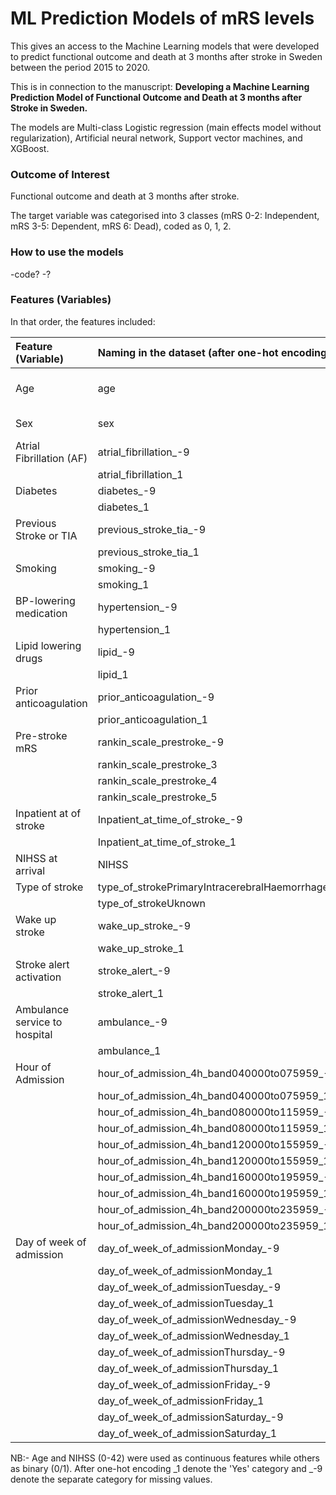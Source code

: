 # ML Prediction Models of mRS levels
This gives an access to the Machine Learning models that were developed to predict functional outcome and death at 3 months after stroke in Sweden between the period 2015 to 2020. 

This is in connection to the manuscript: **Developing a Machine Learning Prediction Model of Functional Outcome and Death at 3 months after Stroke in Sweden.**

The models are Multi-class Logistic regression (main effects model without regularization), Artificial neural network, Support vector machines, and XGBoost.

### Outcome of Interest
Functional outcome and death at 3 months after stroke.

The target variable was categorised into 3 classes (mRS 0-2: Independent, mRS 3-5: Dependent, mRS 6: Dead), coded as 0, 1, 2. 

### How to use the models
-code?
-?

### Features (Variables)
In that order, the features included:


|Feature (Variable)| Naming in the dataset (after one-hot encoding)|Description  |
| :---| :---   | :--- | 
|Age | age   |  Continuous 18 to 110 years | 
|Sex| sex |  0-Female, 1-Male | 
|Atrial Fibrillation (AF)| atrial_fibrillation_-9 | 0-No, 1-yes     | 
| | atrial_fibrillation_1 |    "      |
|Diabetes | diabetes_-9 |    "      |
| | diabetes_1 |     "   |
|Previous Stroke or TIA| previous_stroke_tia_-9 |    "      |
|| previous_stroke_tia_1 |   "       |
|Smoking| smoking_-9 |          | 
|| smoking_1 |          | 
|BP-lowering medication| hypertension_-9 |      |
|| hypertension_1 |     |
|Lipid lowering drugs| lipid_-9 |     "    | 
|| lipid_1 |     "     | 
|Prior anticoagulation| prior_anticoagulation_-9 |          | 
|| prior_anticoagulation_1 |          | 
|Pre-stroke mRS| rankin_scale_prestroke_-9 |         |
|| rankin_scale_prestroke_3 |          |
|| rankin_scale_prestroke_4|          |
|| rankin_scale_prestroke_5 |          | 
|Inpatient at of stroke |Inpatient_at_time_of_stroke_-9 |    |
|| Inpatient_at_time_of_stroke_1 |       |
|NIHSS at arrival|NIHSS  |  Continuous 0 to 42  |
|Type of stroke| type_of_strokePrimaryIntracerebralHaemorrhage |   |
| |type_of_strokeUknown |   " |
| Wake up stroke|wake_up_stroke_-9 |          | 
|| wake_up_stroke_1 |          | 
|Stroke alert activation |stroke_alert_-9 |          | 
| |stroke_alert_1 |          | 
|Ambulance service to hospital |ambulance_-9 |          | 
|| ambulance_1 |          | 
|Hour of Admission| hour_of_admission_4h_band040000to075959_-9 |          | 
|| hour_of_admission_4h_band040000to075959_1 |         | 
|| hour_of_admission_4h_band080000to115959_-9 |          | 
|| hour_of_admission_4h_band080000to115959_1 |         | 
|| hour_of_admission_4h_band120000to155959_-9 |          | 
|| hour_of_admission_4h_band120000to155959_1 |          | 
|| hour_of_admission_4h_band160000to195959_-9 |         | 
|| hour_of_admission_4h_band160000to195959_1 |          | 
|| hour_of_admission_4h_band200000to235959_-9 |          | 
|| hour_of_admission_4h_band200000to235959_1 |          | 
|Day of week of admission| day_of_week_of_admissionMonday_-9 |          |
|| day_of_week_of_admissionMonday_1 |          |
|| day_of_week_of_admissionTuesday_-9 |          |
|| day_of_week_of_admissionTuesday_1 |          |
|| day_of_week_of_admissionWednesday_-9 |          |
|| day_of_week_of_admissionWednesday_1 |          |
|| day_of_week_of_admissionThursday_-9 |          |
|| day_of_week_of_admissionThursday_1 |          |
|| day_of_week_of_admissionFriday_-9 |          |
|| day_of_week_of_admissionFriday_1 |         |
|| day_of_week_of_admissionSaturday_-9 |          |
|| day_of_week_of_admissionSaturday_1 |          |



                  




NB:- Age and NIHSS (0-42) were used as continuous features while others as binary (0/1). After one-hot encoding \_1 denote the 'Yes' category and \_-9 denote the separate category for missing values.              
                  
                  
                  
                  
                
